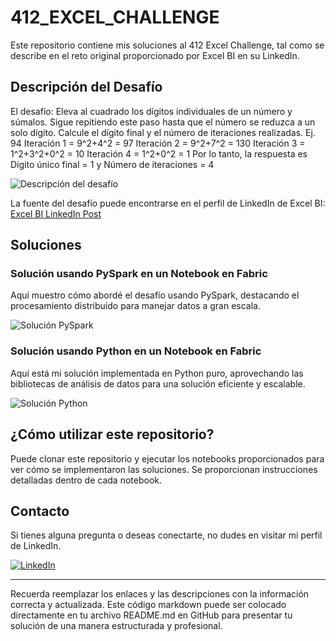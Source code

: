 # 412_EXCEL_CHALLENGE

Este repositorio contiene mis soluciones al 412 Excel Challenge, tal como se describe en el reto original proporcionado por Excel BI en su LinkedIn.

## Descripción del Desafío

El desafío:
Eleva al cuadrado los dígitos individuales de un número y súmalos. Sigue repitiendo este paso hasta que el número se reduzca a un solo dígito. 
Calcule el dígito final y el número de iteraciones realizadas.
Ej. 94
Iteración 1 = 9^2+4^2 = 97
Iteración 2 = 9^2+7^2 = 130
Iteración 3 = 1^2+3^2+0^2 = 10
Iteración 4 = 1^2+0^2 = 1
Por lo tanto, la respuesta es Dígito único final = 1 y Número de iteraciones = 4

![Descripción del desafío](https://github.com/cristobalsalcedo90/BI_Challenges/blob/7a453665715c9222fd924770dd6cfb5ef3e5768f/412_EXCEL_CHALLENGE/ExcelBI.png)

La fuente del desafío puede encontrarse en el perfil de LinkedIn de Excel BI: [Excel BI LinkedIn Post](https://www.linkedin.com/posts/excelbi_excel-challenge-problem-activity-7173890586880458752-rEx5?utm_source=share&utm_medium=member_desktop)

## Soluciones

### Solución usando PySpark en un Notebook en Fabric

Aquí muestro cómo abordé el desafío usando PySpark, destacando el procesamiento distribuido para manejar datos a gran escala.

![Solución PySpark](https://github.com/cristobalsalcedo90/BI_Challenges/blob/64458893d54a062188ae62a68dbf37b044c5d93b/412_EXCEL_CHALLENGE/Challenge%20pyspark%20412.PNG)

### Solución usando Python en un Notebook en Fabric

Aquí está mi solución implementada en Python puro, aprovechando las bibliotecas de análisis de datos para una solución eficiente y escalable.

![Solución Python](https://github.com/cristobalsalcedo90/BI_Challenges/blob/64458893d54a062188ae62a68dbf37b044c5d93b/412_EXCEL_CHALLENGE/Challenge%20python%20412.PNG)

## ¿Cómo utilizar este repositorio?

Puede clonar este repositorio y ejecutar los notebooks proporcionados para ver cómo se implementaron las soluciones. Se proporcionan instrucciones detalladas dentro de cada notebook.

## Contacto

Si tienes alguna pregunta o deseas conectarte, no dudes en visitar mi perfil de LinkedIn.

[![LinkedIn](https://img.shields.io/badge/LinkedIn-Cristobal%20Salcedo-blue)](https://www.linkedin.com/in/cristobal-salcedo)

---

Recuerda reemplazar los enlaces y las descripciones con la información correcta y actualizada. Este código markdown puede ser colocado directamente en tu archivo README.md en GitHub para presentar tu solución de una manera estructurada y profesional.
